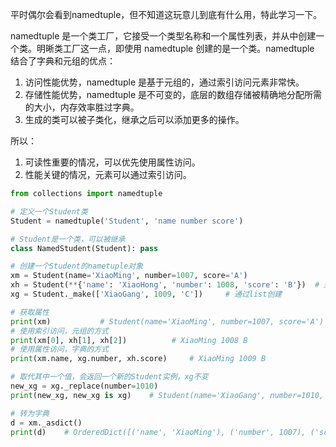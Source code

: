 平时偶尔会看到namedtuple，但不知道这玩意儿到底有什么用，特此学习一下。

namedtuple 是一个类工厂，它接受一个类型名称和一个属性列表，并从中创建一个类。明晰类工厂这一点，即使用 namedtuple 创建的是一个类。namedtuple 结合了字典和元组的优点：

1. 访问性能优势，namedtuple 是基于元组的，通过索引访问元素非常快。
2. 存储性能优势，namedtuple 是不可变的，底层的数组存储被精确地分配所需的大小，内存效率胜过字典。
3. 生成的类可以被子类化，继承之后可以添加更多的操作。

所以：

1. 可读性重要的情况，可以优先使用属性访问。
2. 性能关键的情况，元素可以通过索引访问。

```python
from collections import namedtuple

# 定义一个Student类
Student = namedtuple('Student', 'name number score')

# Student是一个类，可以被继承
class NamedStudent(Student): pass

# 创建一个Student的nametuple对象
xm = Student(name='XiaoMing', number=1007, score='A')
xh = Student(**{'name': 'XiaoHong', 'number': 1008, 'score': 'B'})  # 通过字典 ** 解包方式创建
xg = Student._make(['XiaoGang', 1009, 'C'])     # 通过list创建

# 获取属性
print(xm)           # Student(name='XiaoMing', number=1007, score='A')
# 使用索引访问，元组的方式
print(xm[0], xh[1], xh[2])          # XiaoMing 1008 B
# 使用属性访问，字典的方式
print(xm.name, xg.number, xh.score)     # XiaoMing 1009 B

# 取代其中一个值，会返回一个新的Student实例，xg不变
new_xg = xg._replace(number=1010)
print(new_xg, new_xg is xg)    # Student(name='XiaoGang', number=1010, score='C') False

# 转为字典
d = xm._asdict()
print(d)    # OrderedDict([('name', 'XiaoMing'), ('number', 1007), ('score', 'A')])
```

